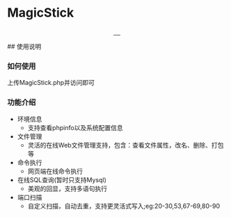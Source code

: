







# MagicStick

<p align="center">
     <a target="_blank" href="https://github.com/Stakcery/MagicStick">
        <img alt="" src="https://img.shields.io/github/stars/Stakcery/MagicStick?style=plastic"/>
     </a>
     <a target="_blank" href="https://github.com/Stakcery/MagicStick/blob/main/LICENSE">
        <img alt="" src="https://img.shields.io/badge/License-Apache--2.0-brightgreen.svg"/>
     </a>
     <a target="_blank" href="https://github.com/php/php-src/tree/PHP-7.0.0">
        <img alt="" src="https://img.shields.io/badge/php-%5E7.0.0-blue"/>
     </a>
     <a target="_blank" href="https://github.com/Stakcery/MagicStick">
        <img alt="" src="https://img.shields.io/github/watchers/Stakcery/MagicStick?style=plastic"/>
     </a>
     <a target="_blank" href="https://app.codacy.com/project/badge/Grade/d3b1933aa5814634822a1fdcb20ae812)](https://www.codacy.com/gh/Stakcery/MagicStick/dashboard?utm_source=github.com&amp;utm_medium=referral&amp;utm_content=Stakcery/MagicStick&amp;utm_campaign=Badge_Grade">
        <img alt="" src="https://app.codacy.com/project/badge/Grade/d3b1933aa5814634822a1fdcb20ae812"/>
     </a>
</p>
## 使用说明

### 如何使用

上传MagicStick.php并访问即可



### 功能介绍

- 环境信息
  - 支持查看phpinfo以及系统配置信息
- 文件管理
  - 灵活的在线Web文件管理支持，包含：查看文件属性，改名、删除、打包等
- 命令执行
  - 网页端在线命令执行
- 在线SQL查询(暂时只支持Mysql)
  - 美观的回显，支持多语句执行
- 端口扫描
  - 自定义扫描，自动去重，支持更灵活式写入;eg:20-30,53,67-69,80-90

